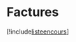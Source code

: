# Factures

[!include[listeencours](factures.listeencours.autogen.md)]










































